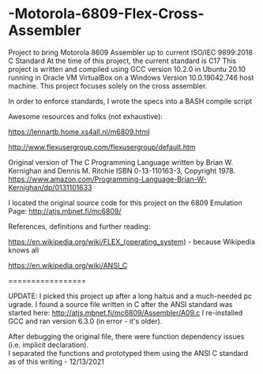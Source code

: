 # -Motorola-6809-Flex-Cross-Assembler

Project to bring Motorola 8609 Assembler up to current ISO/IEC 9899:2018 C Standard
At the time of this project, the current standard is C17
This project is written and compiled using GCC version 10.2.0
in Ubuntu 20.10 running in Oracle VM VirtualBox on a Windows Version 10.0.19042.746 host machine.
This project focuses solely on the cross assembler.

In order to enforce standards, I wrote the specs into a BASH compile script

Awesome resources and folks (not exhaustive):

https://lennartb.home.xs4all.nl/m6809.html

http://www.flexusergroup.com/flexusergroup/default.htm

Original version of The C Programming Language written by Brian W. Kernighan and Dennis M. Ritchie
ISBN 0-13-110163-3, Copyright 1978. 
https://www.amazon.com/Programming-Language-Brian-W-Kernighan/dp/0131101633


I located the original source code for this project on the 6809 Emulation Page: http://atjs.mbnet.fi/mc6809/

References, definitions and further reading:

https://en.wikipedia.org/wiki/FLEX_(operating_system) - because Wikipedia knows all

https://en.wikipedia.org/wiki/ANSI_C

=================

UPDATE: I picked this project up after a long haitus and a much-needed pc ugrade. 
I found a source file written in C after the ANSI standard was started here: http://atjs.mbnet.fi/mc6809/Assembler/A09.c 
I re-installed GCC and ran version 6.3.0 (in error - it's older).
 
After debugging the original file, there were function dependency issues (i.e. implicit declaration).  
I separated the functions and prototyped them using the ANSI C standard as of this writing - 12/13/2021
